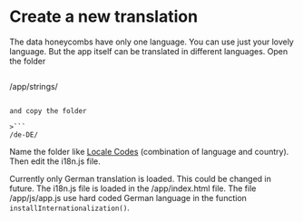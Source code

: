 # Create a new translation

The data honeycombs have only one language. You can use just your lovely language. But the app itself can be translated in different languages. Open the folder

>```
/app/strings/
```

and copy the folder

>```
/de-DE/
```

Name the folder like [Locale Codes](http://www.science.co.il/Language/Locale-codes.asp) (combination of language and country). Then edit the i18n.js file.

Currently only German translation is loaded. This could be changed in future. 
The i18n.js file is loaded in the /app/index.html file. 
The file /app/js/app.js use hard coded German language in the function ```installInternationalization()```.
